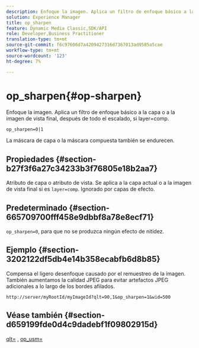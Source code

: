 ```yaml
---
description: Enfoque la imagen. Aplica un filtro de enfoque básico a la capa o a la imagen de vista final, después de todo el escalado, si layer=comp.
solution: Experience Manager
title: op_sharpen
feature: Dynamic Media Classic,SDK/API
role: Developer,Business Practitioner
translation-type: tm+mt
source-git-commit: f6c97606d7a4209427316d7367013ad9585a5cae
workflow-type: tm+mt
source-wordcount: '123'
ht-degree: 7%

---
```



# op_sharpen{#op-sharpen}

Enfoque la imagen. Aplica un filtro de enfoque básico a la capa o a la imagen de vista final, después de todo el escalado, si layer=comp.

`op_sharpen=0|1`

La máscara de capa o la máscara compuesta también se endurecen.

## Propiedades {#section-b27f3f6a27c34233b3f76805e18b2aa7}

Atributo de capa o atributo de vista. Se aplica a la capa actual o a la imagen de vista final si es `layer=comp`. Ignorado por capas de efecto.

## Predeterminado {#section-665709700fff458e9dbbf8a78e8ecf71}

`op_sharpen=0`, para que no se produzca ningún efecto de nitidez.

## Ejemplo {#section-3202122df5db4e14b358ecabfb6d8b85}

Compensa el ligero desenfoque causado por el remuestreo de la imagen. También aumentamos la calidad JPEG para evitar artefactos JPEG adicionales a lo largo de los bordes afilados.

`http://server/myRootId/myImageId?qlt=90,1&op_sharpen=1&wid=500`

## Véase también {#section-d659199fde0d4c9dadebf1f09802915d}

[qlt=](../../../../../is-api/http-ref/image-serving-api-ref/c-http-protocol-reference/c-command-reference/r-is-http-qlt.md#reference-f69ed0758c784b0385d979820546d352) ,  [op_usm=](../../../../../is-api/http-ref/image-serving-api-ref/c-http-protocol-reference/c-command-reference/r-op-sharpen.md#reference-c32573230c6140f883efdaa201ea8541)
